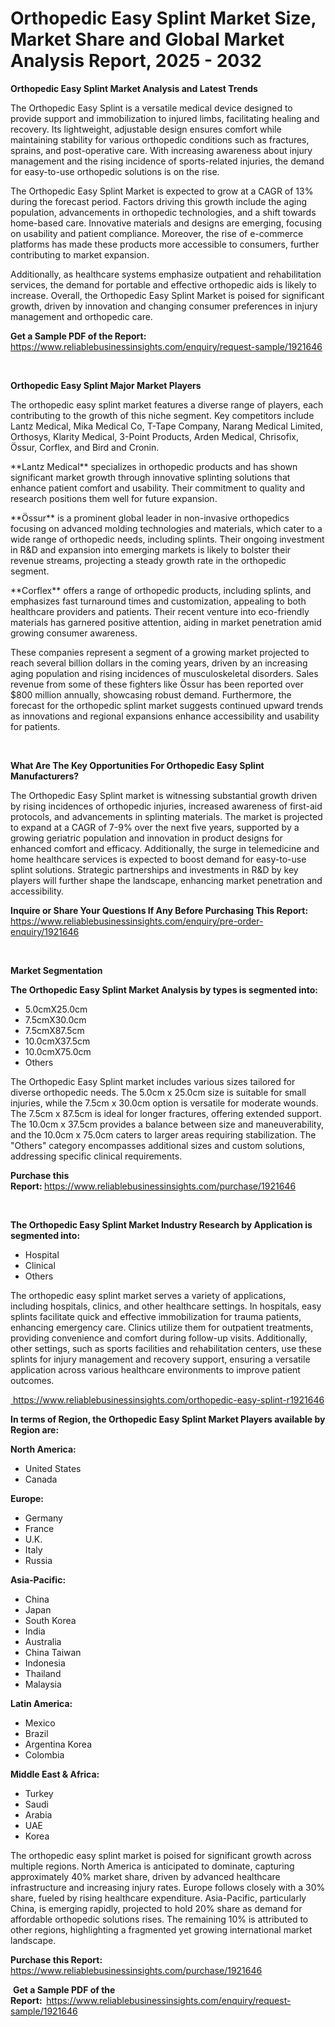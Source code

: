<p><h1>Orthopedic Easy Splint Market Size, Market Share and Global Market Analysis Report, 2025 - 2032</h1></p><p><strong>Orthopedic Easy Splint Market Analysis and Latest Trends</strong></p>
<p><p>The Orthopedic Easy Splint is a versatile medical device designed to provide support and immobilization to injured limbs, facilitating healing and recovery. Its lightweight, adjustable design ensures comfort while maintaining stability for various orthopedic conditions such as fractures, sprains, and post-operative care. With increasing awareness about injury management and the rising incidence of sports-related injuries, the demand for easy-to-use orthopedic solutions is on the rise.</p><p>The Orthopedic Easy Splint Market is expected to grow at a CAGR of 13% during the forecast period. Factors driving this growth include the aging population, advancements in orthopedic technologies, and a shift towards home-based care. Innovative materials and designs are emerging, focusing on usability and patient compliance. Moreover, the rise of e-commerce platforms has made these products more accessible to consumers, further contributing to market expansion.</p><p>Additionally, as healthcare systems emphasize outpatient and rehabilitation services, the demand for portable and effective orthopedic aids is likely to increase. Overall, the Orthopedic Easy Splint Market is poised for significant growth, driven by innovation and changing consumer preferences in injury management and orthopedic care.</p></p>
<p><strong>Get a Sample PDF of the Report:&nbsp;</strong> <a href="https://www.reliablebusinessinsights.com/enquiry/request-sample/1921646?utm_campaign=1113&utm_medium=2&utm_source=Github&utm_content=ia&utm_term=16042025&utm_id=orthopedic-easy-splint">https://www.reliablebusinessinsights.com/enquiry/request-sample/1921646</a></p>
<p>&nbsp;</p>
<p><strong>Orthopedic Easy Splint Major Market Players</strong></p>
<p><p>The orthopedic easy splint market features a diverse range of players, each contributing to the growth of this niche segment. Key competitors include Lantz Medical, Mika Medical Co, T-Tape Company, Narang Medical Limited, Orthosys, Klarity Medical, 3-Point Products, Arden Medical, Chrisofix, Össur, Corflex, and Bird and Cronin.</p><p>**Lantz Medical** specializes in orthopedic products and has shown significant market growth through innovative splinting solutions that enhance patient comfort and usability. Their commitment to quality and research positions them well for future expansion.</p><p>**Össur** is a prominent global leader in non-invasive orthopedics focusing on advanced molding technologies and materials, which cater to a wide range of orthopedic needs, including splints. Their ongoing investment in R&D and expansion into emerging markets is likely to bolster their revenue streams, projecting a steady growth rate in the orthopedic segment.</p><p>**Corflex** offers a range of orthopedic products, including splints, and emphasizes fast turnaround times and customization, appealing to both healthcare providers and patients. Their recent venture into eco-friendly materials has garnered positive attention, aiding in market penetration amid growing consumer awareness.</p><p>These companies represent a segment of a growing market projected to reach several billion dollars in the coming years, driven by an increasing aging population and rising incidences of musculoskeletal disorders. Sales revenue from some of these fighters like Össur has been reported over $800 million annually, showcasing robust demand. Furthermore, the forecast for the orthopedic splint market suggests continued upward trends as innovations and regional expansions enhance accessibility and usability for patients.</p></p>
<p>&nbsp;</p>
<p><strong>What Are The Key Opportunities For Orthopedic Easy Splint Manufacturers?</strong></p>
<p><p>The Orthopedic Easy Splint market is witnessing substantial growth driven by rising incidences of orthopedic injuries, increased awareness of first-aid protocols, and advancements in splinting materials. The market is projected to expand at a CAGR of 7-9% over the next five years, supported by a growing geriatric population and innovation in product designs for enhanced comfort and efficacy. Additionally, the surge in telemedicine and home healthcare services is expected to boost demand for easy-to-use splint solutions. Strategic partnerships and investments in R&D by key players will further shape the landscape, enhancing market penetration and accessibility.</p></p>
<p><strong>Inquire or Share Your Questions If Any Before Purchasing This Report:</strong> <a href="https://www.reliablebusinessinsights.com/enquiry/pre-order-enquiry/1921646?utm_campaign=1113&utm_medium=2&utm_source=Github&utm_content=ia&utm_term=16042025&utm_id=orthopedic-easy-splint">https://www.reliablebusinessinsights.com/enquiry/pre-order-enquiry/1921646</a></p>
<p>&nbsp;</p>
<p><strong>Market Segmentation</strong></p>
<p><strong>The Orthopedic Easy Splint Market Analysis by types is segmented into:</strong></p>
<p><ul><li>5.0cmX25.0cm</li><li>7.5cmX30.0cm</li><li>7.5cmX87.5cm</li><li>10.0cmX37.5cm</li><li>10.0cmX75.0cm</li><li>Others</li></ul></p>
<p><p>The Orthopedic Easy Splint market includes various sizes tailored for diverse orthopedic needs. The 5.0cm x 25.0cm size is suitable for small injuries, while the 7.5cm x 30.0cm option is versatile for moderate wounds. The 7.5cm x 87.5cm is ideal for longer fractures, offering extended support. The 10.0cm x 37.5cm provides a balance between size and maneuverability, and the 10.0cm x 75.0cm caters to larger areas requiring stabilization. The "Others" category encompasses additional sizes and custom solutions, addressing specific clinical requirements.</p></p>
<p><strong>Purchase this Report:&nbsp;</strong><a href="https://www.reliablebusinessinsights.com/purchase/1921646?utm_campaign=1113&utm_medium=2&utm_source=Github&utm_content=ia&utm_term=16042025&utm_id=orthopedic-easy-splint">https://www.reliablebusinessinsights.com/purchase/1921646</a></p>
<p>&nbsp;</p>
<p><strong>The Orthopedic Easy Splint Market Industry Research by Application is segmented into:</strong></p>
<p><ul><li>Hospital</li><li>Clinical</li><li>Others</li></ul></p>
<p><p>The orthopedic easy splint market serves a variety of applications, including hospitals, clinics, and other healthcare settings. In hospitals, easy splints facilitate quick and effective immobilization for trauma patients, enhancing emergency care. Clinics utilize them for outpatient treatments, providing convenience and comfort during follow-up visits. Additionally, other settings, such as sports facilities and rehabilitation centers, use these splints for injury management and recovery support, ensuring a versatile application across various healthcare environments to improve patient outcomes.</p></p>
<p><a href="https://www.reliablebusinessinsights.com/orthopedic-easy-splint-r1921646?utm_campaign=1113&utm_medium=2&utm_source=Github&utm_content=ia&utm_term=16042025&utm_id=orthopedic-easy-splint">&nbsp;https://www.reliablebusinessinsights.com/orthopedic-easy-splint-r1921646</a></p>
<p><strong>In terms of Region, the Orthopedic Easy Splint Market Players available by Region are:</strong></p>
<p>
    <p> <strong> North America: </strong>
        <ul>
            <li>United States</li>
            <li>Canada</li>
        </ul>
        </p> 
    <p> <strong> Europe: </strong>
        <ul>
            <li>Germany</li>
            <li>France</li>
            <li>U.K.</li>
            <li>Italy</li>
            <li>Russia</li>
        </ul>
        </p> 
    <p> <strong> Asia-Pacific: </strong>
        <ul>
            <li>China</li>
            <li>Japan</li>
            <li>South Korea</li>
            <li>India</li>
            <li>Australia</li>
            <li>China Taiwan</li>
            <li>Indonesia</li>
            <li>Thailand</li>
            <li>Malaysia</li>
        </ul>
        </p> 
    <p> <strong> Latin America: </strong>
        <ul>
            <li>Mexico</li>
            <li>Brazil</li>
            <li>Argentina Korea</li>
            <li>Colombia</li>
        </ul>
        </p> 
    <p> <strong> Middle East & Africa: </strong>
        <ul>
            <li>Turkey</li>
            <li>Saudi</li>
            <li>Arabia</li>
            <li>UAE</li>
            <li>Korea</li>
        </ul>
    </p>
    </p>
<p><p>The orthopedic easy splint market is poised for significant growth across multiple regions. North America is anticipated to dominate, capturing approximately 40% market share, driven by advanced healthcare infrastructure and increasing injury rates. Europe follows closely with a 30% share, fueled by rising healthcare expenditure. Asia-Pacific, particularly China, is emerging rapidly, projected to hold 20% share as demand for affordable orthopedic solutions rises. The remaining 10% is attributed to other regions, highlighting a fragmented yet growing international market landscape.</p></p>
<p><strong>Purchase this Report: </strong><a href="https://www.reliablebusinessinsights.com/purchase/1921646?utm_campaign=1113&utm_medium=2&utm_source=Github&utm_content=ia&utm_term=16042025&utm_id=orthopedic-easy-splint">https://www.reliablebusinessinsights.com/purchase/1921646</a></p>
<p>&nbsp;<strong>Get a Sample PDF of the Report:&nbsp;&nbsp;</strong><a href="https://www.reliablebusinessinsights.com/enquiry/request-sample/1921646?utm_campaign=1113&utm_medium=2&utm_source=Github&utm_content=ia&utm_term=16042025&utm_id=orthopedic-easy-splint">https://www.reliablebusinessinsights.com/enquiry/request-sample/1921646</a></p>
<p><strong></strong></p>
<p><p></p><p></p><p></p></p>